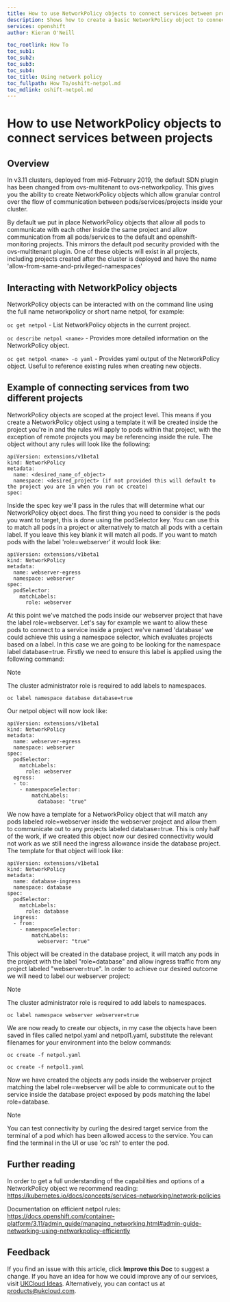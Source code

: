 ```yaml
---
title: How to use NetworkPolicy objects to connect services between projects | UKCloud Ltd
description: Shows how to create a basic NetworkPolicy object to connect services in two projects
services: openshift
author: Kieran O'Neill

toc_rootlink: How To
toc_sub1: 
toc_sub2:
toc_sub3:
toc_sub4:
toc_title: Using network policy
toc_fullpath: How To/oshift-netpol.md
toc_mdlink: oshift-netpol.md
---
```


# How to use NetworkPolicy objects to connect services between projects

## Overview

In v3.11 clusters, deployed from mid-February 2019, the default SDN plugin has been changed from ovs-multitenant to ovs-networkpolicy. This gives you the ability to create NetworkPolicy objects which allow granular control over the flow of communication between pods/services/projects inside your cluster. 

By default we put in place NetworkPolicy objects that allow all pods to communicate with each other inside the same project and allow communication from all pods/services to the default and openshift-monitoring projects. This mirrors the default pod security provided with the ovs-multitenant plugin. One of these objects will exist in all projects, including projects created after the cluster is deployed and have the name 'allow-from-same-and-privileged-namespaces'

## Interacting with NetworkPolicy objects

NetworkPolicy objects can be interacted with on the command line using the full name networkpolicy or short name netpol, for example:

``` oc get netpol ``` - List NetworkPolicy objects in the current project.

``` oc describe netpol <name> ``` - Provides more detailed information on the NetworkPolicy object.

``` oc get netpol <name> -o yaml ``` - Provides yaml output of the NetworkPolicy object. Useful to reference existing rules when creating new objects.

## Example of connecting services from two different projects

NetworkPolicy objects are scoped at the project level. This means if you create a NetworkPolicy object using a template it will be created inside the project you're in and the rules will apply to pods within that project, with the exception of remote projects you may be referencing inside the rule. The object without any rules will look like the following:

```
apiVersion: extensions/v1beta1
kind: NetworkPolicy
metadata:
  name: <desired_name_of_object>
  namespace: <desired_project> (if not provided this will default to the project you are in when you run oc create)
spec:
```

Inside the spec key we'll pass in the rules that will determine what our NetworkPolicy object does. The first thing you need to consider is the pods you want to target, this is done using the podSelector key. 
You can use this to match all pods in a project or alternatively to match all pods with a certain label. If you leave this key blank it will match all pods. If you want to match pods with the label 'role=webserver' 
it would look like:

```
apiVersion: extensions/v1beta1
kind: NetworkPolicy
metadata:
  name: webserver-egress 
  namespace: webserver
spec:
  podSelector:
    matchLabels:
      role: webserver
```

At this point we've matched the pods inside our webserver project that have the label role=webserver. Let's say for example we want to allow these pods to connect to a service inside a project we've named 'database' we could
achieve this using a namespace selector, which evaluates projects based on a label. In this case we are going to be looking for the namespace label database=true. Firstly we need to ensure this label is applied using the 
following command:

> [!NOTE]
> The cluster administrator role is required to add labels to namespaces.

``` oc label namespace database database=true ```

Our netpol object will now look like:

```
apiVersion: extensions/v1beta1
kind: NetworkPolicy
metadata:
  name: webserver-egress
  namespace: webserver
spec:
  podSelector:
    matchLabels:
      role: webserver
  egress:
  - to:
    - namespaceSelector:
        matchLabels:
          database: "true"
```

We now have a template for a NetworkPolicy object that will match any pods labeled role=webserver inside the webserver project and allow them to communicate out to any projects labeled database=true. This is only half of the work,
if we created this object now our desired connectivity would not work as we still need the ingress allowance inside the database project. The template for that object will look like:

```
apiVersion: extensions/v1beta1
kind: NetworkPolicy
metadata:
  name: database-ingress
  namespace: database
spec:
  podSelector:
    matchLabels:
      role: database
  ingress:
  - from:
    - namespaceSelector:
        matchLabels:
          webserver: "true"
```

This object will be created in the database project, it will match any pods in the project with the label "role=database" and allow ingress traffic from any project labeled "webserver=true". In order to achieve our desired outcome we will need to label our webserver project:

> [!NOTE]
> The cluster administrator role is required to add labels to namespaces.

``` oc label namespace webserver webserver=true ```

We are now ready to create our objects, in my case the objects have been saved in files called netpol.yaml and netpol1.yaml, substitute the relevant filenames for your environment into the below commands:

``` oc create -f netpol.yaml ```

``` oc create -f netpol1.yaml ```

Now we have created the objects any pods inside the webserver project matching the label role=webserver will be able to communicate out to the service inside the database project exposed by pods matching the label role=database.

> [!NOTE]
> You can test connectivity by curling the desired target service from the terminal of a pod which has been allowed access to the service. You can find the terminal in the UI or use 'oc rsh' to enter the pod.

## Further reading

In order to get a full understanding of the capabilities and options of a NetworkPolicy object we recommend reading: <https://kubernetes.io/docs/concepts/services-networking/network-policies>

Documentation on efficient netpol rules: <https://docs.openshift.com/container-platform/3.11/admin_guide/managing_networking.html#admin-guide-networking-using-networkpolicy-efficiently>

## Feedback

If you find an issue with this article, click **Improve this Doc** to suggest a change. If you have an idea for how we could improve any of our services, visit [UKCloud Ideas](https://ideas.ukcloud.com). Alternatively, you can contact us at <products@ukcloud.com>.
